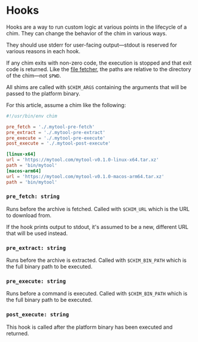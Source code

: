# Hooks

Hooks are a way to run custom logic at various points in the lifecycle of a chim. They can
change the behavior of the chim in various ways.

They should use stderr for user-facing output—stdout is reserved for various reasons in each hook.

If any chim exits with non-zero code, the execution is stopped and that exit code is returned.
Like the [file fetcher](/docs/fetchers/file), the paths are relative to the directory of the
chim—not `$PWD`.

All shims are called with `$CHIM_ARGS` containing the arguments that will be passed to the
platform binary.

For this article, assume a chim like the following:

```toml title="bin/mytool"
#!/usr/bin/env chim

pre_fetch = './.mytool-pre-fetch'
pre_extract = './.mytool-pre-extract'
pre_execute = './.mytool-pre-execute'
post_execute = './.mytool-post-execute'

[linux-x64]
url = 'https://mytool.com/mytool-v0.1.0-linux-x64.tar.xz'
path = 'bin/mytool'
[macos-arm64]
url = 'https://mytool.com/mytool-v0.1.0-macos-arm64.tar.xz'
path = 'bin/mytool'
```

### `pre_fetch: string`

Runs before the archive is fetched. Called with `$CHIM_URL` which is the URL to download from.

If the hook prints output to stdout, it's assumed to be a new, different URL that will be used
instead.

### `pre_extract: string`

Runs before the archive is extracted. Called with `$CHIM_BIN_PATH` which is the full binary path
to be executed.

### `pre_execute: string`

Runs before a command is executed. Called with `$CHIM_BIN_PATH` which is the full binary path
to be executed.

### `post_execute: string`

This hook is called after the platform binary has been executed and returned.
